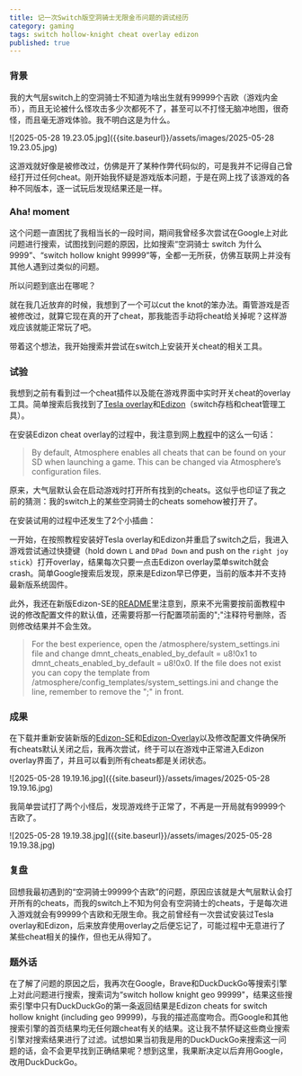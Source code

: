 ```yaml
---
title: 记一次Switch版空洞骑士无限金币问题的调试经历
category: gaming
tags: switch hollow-knight cheat overlay edizon
published: true
---
```


### 背景

我的大气层switch上的空洞骑士不知道为啥出生就有99999个吉欧（游戏内金币），而且无论被什么怪攻击多少次都死不了，甚至可以不打怪无脑冲地图，很奇怪，而且毫无游戏体验。我不明白这是为什么。

![2025-05-28 19.23.05.jpg]({{site.baseurl}}/assets/images/2025-05-28 19.23.05.jpg)

这游戏就好像是被修改过，仿佛是开了某种作弊代码似的，可是我并不记得自己曾经打开过任何cheat。刚开始我怀疑是游戏版本问题，于是在网上找了该游戏的各种不同版本，逐一试玩后发现结果还是一样。

### Aha! moment

这个问题一直困扰了我相当长的一段时间，期间我曾经多次尝试在Google上对此问题进行搜索，试图找到问题的原因，比如搜索“空洞骑士 switch 为什么 9999”、“switch hollow knight 99999”等，全都一无所获，仿佛互联网上并没有其他人遇到过类似的问题。

所以问题到底出在哪呢？

就在我几近放弃的时候，我想到了一个可以cut the knot的笨办法。甭管游戏是否被修改过，就算它现在真的开了cheat，那我能否手动将cheat给关掉呢？这样游戏应该就能正常玩了吧。

带着这个想法，我开始搜索并尝试在switch上安装开关cheat的相关工具。

### 试验

我想到之前有看到过一个cheat插件以及能在游戏界面中实时开关cheat的overlay工具。简单搜索后我找到了[Tesla overlay](https://gbatemp.net/threads/tesla-the-nintendo-switch-overlay-menu.557362/)和[Edizon](https://github.com/WerWolv/EdiZon)（switch存档和cheat管理工具）。

在安装Edizon cheat overlay的过程中，我注意到网上[教程](https://www.cfwaifu.com/edizon-cheats/)中的这么一句话：

> By default, Atmosphere enables all cheats that can be found on your SD when launching a game. This can be changed via Atmosphere’s configuration files.

原来，大气层默认会在启动游戏时打开所有找到的cheats。这似乎也印证了我之前的猜测：我的switch上的某些空洞骑士的cheats somehow被打开了。

在安装试用的过程中还发生了2个小插曲：

一开始，在按照教程安装好Tesla overlay和Edizon并重启了switch之后，我进入游戏尝试通过快捷键（hold down `L` and `DPad Down` and push on the `right joy stick`）打开overlay，结果每次只要一点击Edizon overlay菜单switch就会crash。简单Google搜索后发现，原来是Edizon早已停更，当前的版本并不支持最新版系统固件。

此外，我还在新版Edizon-SE的[README](https://github.com/tomvita/EdiZon-SE?tab=readme-ov-file#how-to-install)里注意到，原来不光需要按前面教程中说的修改配置文件的默认值，还需要将那一行配置项前面的";"注释符号删除，否则修改结果并不会生效。

> For the best experience, open the /atmosphere/system_settings.ini file and change dmnt_cheats_enabled_by_default = u8!0x1 to dmnt_cheats_enabled_by_default = u8!0x0. If the file does not exist you can copy the template from /atmosphere/config_templates/system_settings.ini and change the line, remember to remove the ";" in front.

### 成果

在下载并重新安装新版的[Edizon-SE](https://github.com/tomvita/EdiZon-SE)和[Edizon-Overlay](https://github.com/proferabg/EdiZon-Overlay)以及修改配置文件确保所有cheats默认关闭之后，我再次尝试，终于可以在游戏中正常进入Edizon overlay界面了，并且可以看到所有cheats都是关闭状态。

![2025-05-28 19.19.16.jpg]({{site.baseurl}}/assets/images/2025-05-28 19.19.16.jpg)

我简单尝试打了两个小怪后，发现游戏终于正常了，不再是一开局就有99999个吉欧了。

![2025-05-28 19.19.38.jpg]({{site.baseurl}}/assets/images/2025-05-28 19.19.38.jpg)

### 复盘

回想我最初遇到的“空洞骑士99999个吉欧”的问题，原因应该就是大气层默认会打开所有的cheats，而我的switch上不知为何会有空洞骑士的cheats，于是每次进入游戏就会有99999个吉欧和无限生命。我之前曾经有一次尝试安装过Tesla overlay和Edizon，后来放弃使用overlay之后便忘记了，可能过程中无意进行了某些cheat相关的操作，但也无从得知了。

### 题外话

在了解了问题的原因之后，我再次在Google，Brave和DuckDuckGo等搜索引擎上对此问题进行搜索，搜索词为“switch hollow knight geo 99999"，结果这些搜索引擎中只有DuckDuckGo的第一条返回结果是Edizon cheats for switch hollow knight (including geo 99999)，与我的描述高度吻合。而Google和其他搜索引擎的首页结果均无任何跟cheat有关的结果。这让我不禁怀疑这些商业搜索引擎对搜索结果进行了过滤。试想如果当初我是用的DuckDuckGo来搜索这一问题的话，会不会更早找到正确结果呢？想到这里，我果断决定以后弃用Google，改用DuckDuckGo。
